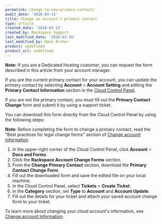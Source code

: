 ```yaml
---
permalink: change-to-new-primary-contact/
audit_date: '2018-03-13'
title: Change an account's primary contact
type: article
created_date: '2018-03-13'
created_by: Rackspace Support
last_modified_date: '2018-03-20'
last_modified_by: Nate Archer
product: undefined
product_url: undefined
---
```


**Note:** If you are a Dedicated Hosting customer, you can request the form described in this article from your account manager.

If you are the current primary contact for your account, you can update the primary contact by selecting **Account** > **Account Setting** and editing the **Primary Contact Information** section in the [Cloud Control Panel](http://mycloud.rackspace.com).

If you are not the primary contact, you must fill out the **Primary
Contact Change** form and submit it by using a support ticket.

You can download this form directly from the Cloud Control Panel by using the following steps:

**Note:** Before completing the form to change a primary contact, read the "Best practices for legal change forms" section of [Change account information](/how-to/change-account-information).

1. In the upper-right corner of the Cloud Control Panel, click **Account** > **Docs and Forms**.
2. Click the **Rackspace Account Change Forms** section.
3. From the **Change Primary Contact** section, download the **Primary Contact Change Form**.
4. Fill out the downloaded form and save the edited file on your local machine.
5. In the Cloud Control Panel, select **Tickets** > **Create Ticket**.
6. In the **Category** section, set **Type** to **Account** and **Account Update**.
7. Fill out the details for your ticket and attach your saved account change form to your ticket.

To learn more about changing your cloud account's information, see
[Change account information](/how-to/change-account-information).
